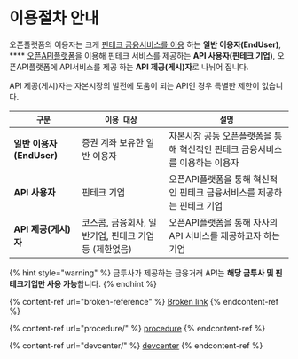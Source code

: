 # 이용절차 안내

오픈플랫폼의 이용자는 크게  [핀테크 금융서비스를 이용](https://koscom.gitbook.io/open-api/how-to-use/fintechservice) 하는 **일반 이용자(EndUser)**, ****  [오픈API플랫폼](https://developers.koscom.co.kr/)을 이용해 핀테크 서비스를 제공하는 **API 사용자(핀테크 기업)**,   오픈API플랫폼에 API서비스를 제공 하는 **API 제공(게시)자**로 나뉘어 집니다.

API 제공(게시)자는 자본시장의 발전에 도움이 되는 API인 경우 특별한 제한이 없습니다.

| **`구분`**            | **`이용 대상`**                     | **`설명`**                                   |
| ------------------- | ------------------------------- | ------------------------------------------ |
| **일반 이용자(EndUser)** | 증권 계좌 보유한 일반 이용자                | 자본시장 공동 오픈플랫폼을 통해 혁신적인 핀테크 금융서비스를 이용하는 이용자 |
| **API 사용자**         | 핀테크 기업                          | 오픈API플랫폼을 통해 혁신적인 핀테크 금융서비스를 제공하는 핀테크 기업   |
| **API 제공(게시)자**     | 코스콤, 금융회사, 일반기업, 핀테크 기업등 (제한없음) | 오픈API플랫폼을 통해 자사의 API 서비스를 제공하고자 하는 기업      |

{% hint style="warning" %}
금투사가 제공하는 금융거래 API는 **해당 금투사 및 핀테크기업만 사용 가능**합니다.
{% endhint %}

{% content-ref url="broken-reference" %}
[Broken link](broken-reference)
{% endcontent-ref %}

{% content-ref url="procedure/" %}
[procedure](procedure/)
{% endcontent-ref %}

{% content-ref url="devcenter/" %}
[devcenter](devcenter/)
{% endcontent-ref %}
